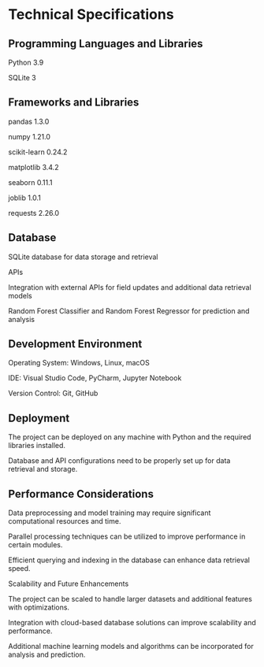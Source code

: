 # Technical Specifications

## Programming Languages and Libraries

Python 3.9

SQLite 3

## Frameworks and Libraries

pandas 1.3.0

numpy 1.21.0

scikit-learn 0.24.2

matplotlib 3.4.2

seaborn 0.11.1

joblib 1.0.1

requests 2.26.0

## Database

SQLite database for data storage and retrieval

APIs

Integration with external APIs for field updates and additional data retrieval models

Random Forest Classifier and Random Forest Regressor for prediction and analysis

## Development Environment

Operating System: Windows, Linux, macOS

IDE: Visual Studio Code, PyCharm, Jupyter Notebook

Version Control: Git, GitHub

## Deployment

The project can be deployed on any machine with Python and the required libraries installed.

Database and API configurations need to be properly set up for data retrieval and storage.

## Performance Considerations

Data preprocessing and model training may require significant computational resources and time.

Parallel processing techniques can be utilized to improve performance in certain modules.

Efficient querying and indexing in the database can enhance data retrieval speed.

Scalability and Future Enhancements

The project can be scaled to handle larger datasets and additional features with optimizations.

Integration with cloud-based database solutions can improve scalability and performance.

Additional machine learning models and algorithms can be incorporated for analysis and prediction.